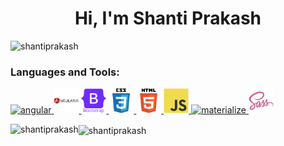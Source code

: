 <h1 align="center">Hi, I'm Shanti Prakash</h1>

<p align="left"> <img src="https://komarev.com/ghpvc/?username=shantiprakash&label=Profile%20views&color=0e75b6&style=flat" alt="shantiprakash" /> </p>        

<h3 align="left">Languages and Tools:</h3>
<p align="left">
<a href="https://angular.io" target="_blank" rel="noreferrer">
<img src="https://angular.io/assets/images/logos/angular/angular.svg" alt="angular" width="40"
    height="40" /> </a>
<a href="https://angular.io" target="_blank" rel="noreferrer">
<img src="https://raw.githubusercontent.com/devicons/devicon/master/icons/angularjs/angularjs-original-wordmark.svg"
alt="angularjs" width="40" height="40" /> </a>
<a href="https://getbootstrap.com" target="_blank" rel="noreferrer">
<img src="https://raw.githubusercontent.com/devicons/devicon/master/icons/bootstrap/bootstrap-plain-wordmark.svg"
alt="bootstrap" width="40" height="40" /> </a>
<a href="https://www.w3schools.com/css/" target="_blank" rel="noreferrer"> 
<img
src="https://raw.githubusercontent.com/devicons/devicon/master/icons/css3/css3-original-wordmark.svg"
alt="css3" width="40" height="40" /> </a>

<a href="https://www.w3.org/html/" target="_blank" rel="noreferrer"> 
<img
src="https://raw.githubusercontent.com/devicons/devicon/master/icons/html5/html5-original-wordmark.svg"
alt="html5" width="40" height="40" /> </a>

<a href="https://developer.mozilla.org/en-US/docs/Web/JavaScript" target="_blank" rel="noreferrer"> 
<img
src="https://raw.githubusercontent.com/devicons/devicon/master/icons/javascript/javascript-original.svg"
alt="javascript" width="40" height="40" /> </a>


<a href="https://materializecss.com/" target="_blank" rel="noreferrer"> 
<img
src="https://raw.githubusercontent.com/prplx/svg-logos/5585531d45d294869c4eaab4d7cf2e9c167710a9/svg/materialize.svg"
alt="materialize" width="40" height="40" /> </a>

<a href="https://sass-lang.com" target="_blank" rel="noreferrer"> 
<img
src="https://raw.githubusercontent.com/devicons/devicon/master/icons/sass/sass-original.svg"
alt="sass" width="40" height="40" /> </a>

</p>

<p>
<img align="left"
src="https://github-readme-stats.vercel.app/api/top-langs?username=shantiprakash&show_icons=true&locale=en&layout=compact"
alt="shantiprakash" />

<img align="center"
src="https://github-readme-stats.vercel.app/api?username=shantiprakash&show_icons=true&theme=transparent"
alt="shantiprakash" />
</p>

<p>&nbsp;</p>


